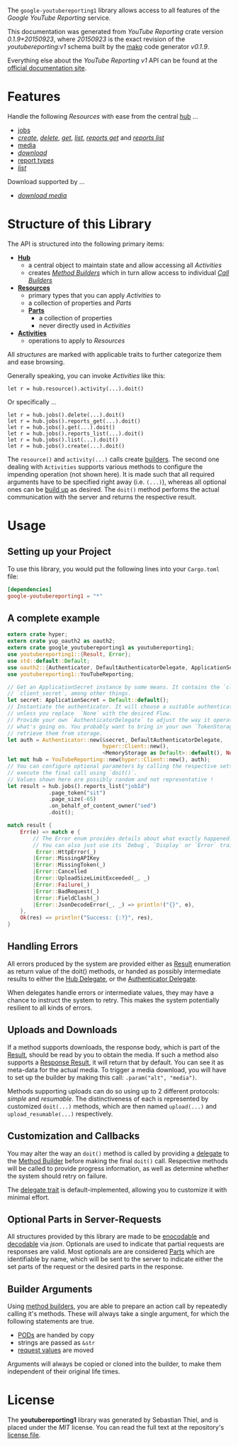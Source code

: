 <!---
DO NOT EDIT !
This file was generated automatically from 'src/mako/api/README.md.mako'
DO NOT EDIT !
-->
The `google-youtubereporting1` library allows access to all features of the *Google YouTube Reporting* service.

This documentation was generated from *YouTube Reporting* crate version *0.1.9+20150923*, where *20150923* is the exact revision of the *youtubereporting:v1* schema built by the [mako](http://www.makotemplates.org/) code generator *v0.1.9*.

Everything else about the *YouTube Reporting* *v1* API can be found at the
[official documentation site](https://developers.google.com/youtube/reporting/v1/reports/).
# Features

Handle the following *Resources* with ease from the central [hub](http://byron.github.io/google-apis-rs/google_youtubereporting1/struct.YouTubeReporting.html) ... 

* [jobs](http://byron.github.io/google-apis-rs/google_youtubereporting1/struct.Job.html)
 * [*create*](http://byron.github.io/google-apis-rs/google_youtubereporting1/struct.JobCreateCall.html), [*delete*](http://byron.github.io/google-apis-rs/google_youtubereporting1/struct.JobDeleteCall.html), [*get*](http://byron.github.io/google-apis-rs/google_youtubereporting1/struct.JobGetCall.html), [*list*](http://byron.github.io/google-apis-rs/google_youtubereporting1/struct.JobListCall.html), [*reports get*](http://byron.github.io/google-apis-rs/google_youtubereporting1/struct.JobReportGetCall.html) and [*reports list*](http://byron.github.io/google-apis-rs/google_youtubereporting1/struct.JobReportListCall.html)
* [media](http://byron.github.io/google-apis-rs/google_youtubereporting1/struct.Media.html)
 * [*download*](http://byron.github.io/google-apis-rs/google_youtubereporting1/struct.MediaDownloadCall.html)
* [report types](http://byron.github.io/google-apis-rs/google_youtubereporting1/struct.ReportType.html)
 * [*list*](http://byron.github.io/google-apis-rs/google_youtubereporting1/struct.ReportTypeListCall.html)


Download supported by ...

* [*download media*](http://byron.github.io/google-apis-rs/google_youtubereporting1/struct.MediaDownloadCall.html)



# Structure of this Library

The API is structured into the following primary items:

* **[Hub](http://byron.github.io/google-apis-rs/google_youtubereporting1/struct.YouTubeReporting.html)**
    * a central object to maintain state and allow accessing all *Activities*
    * creates [*Method Builders*](http://byron.github.io/google-apis-rs/google_youtubereporting1/trait.MethodsBuilder.html) which in turn
      allow access to individual [*Call Builders*](http://byron.github.io/google-apis-rs/google_youtubereporting1/trait.CallBuilder.html)
* **[Resources](http://byron.github.io/google-apis-rs/google_youtubereporting1/trait.Resource.html)**
    * primary types that you can apply *Activities* to
    * a collection of properties and *Parts*
    * **[Parts](http://byron.github.io/google-apis-rs/google_youtubereporting1/trait.Part.html)**
        * a collection of properties
        * never directly used in *Activities*
* **[Activities](http://byron.github.io/google-apis-rs/google_youtubereporting1/trait.CallBuilder.html)**
    * operations to apply to *Resources*

All *structures* are marked with applicable traits to further categorize them and ease browsing.

Generally speaking, you can invoke *Activities* like this:

```Rust,ignore
let r = hub.resource().activity(...).doit()
```

Or specifically ...

```ignore
let r = hub.jobs().delete(...).doit()
let r = hub.jobs().reports_get(...).doit()
let r = hub.jobs().get(...).doit()
let r = hub.jobs().reports_list(...).doit()
let r = hub.jobs().list(...).doit()
let r = hub.jobs().create(...).doit()
```

The `resource()` and `activity(...)` calls create [builders][builder-pattern]. The second one dealing with `Activities` 
supports various methods to configure the impending operation (not shown here). It is made such that all required arguments have to be 
specified right away (i.e. `(...)`), whereas all optional ones can be [build up][builder-pattern] as desired.
The `doit()` method performs the actual communication with the server and returns the respective result.

# Usage

## Setting up your Project

To use this library, you would put the following lines into your `Cargo.toml` file:

```toml
[dependencies]
google-youtubereporting1 = "*"
```

## A complete example

```Rust
extern crate hyper;
extern crate yup_oauth2 as oauth2;
extern crate google_youtubereporting1 as youtubereporting1;
use youtubereporting1::{Result, Error};
use std::default::Default;
use oauth2::{Authenticator, DefaultAuthenticatorDelegate, ApplicationSecret, MemoryStorage};
use youtubereporting1::YouTubeReporting;

// Get an ApplicationSecret instance by some means. It contains the `client_id` and 
// `client_secret`, among other things.
let secret: ApplicationSecret = Default::default();
// Instantiate the authenticator. It will choose a suitable authentication flow for you, 
// unless you replace  `None` with the desired Flow.
// Provide your own `AuthenticatorDelegate` to adjust the way it operates and get feedback about 
// what's going on. You probably want to bring in your own `TokenStorage` to persist tokens and
// retrieve them from storage.
let auth = Authenticator::new(&secret, DefaultAuthenticatorDelegate,
                              hyper::Client::new(),
                              <MemoryStorage as Default>::default(), None);
let mut hub = YouTubeReporting::new(hyper::Client::new(), auth);
// You can configure optional parameters by calling the respective setters at will, and
// execute the final call using `doit()`.
// Values shown here are possibly random and not representative !
let result = hub.jobs().reports_list("jobId")
             .page_token("sit")
             .page_size(-65)
             .on_behalf_of_content_owner("sed")
             .doit();

match result {
    Err(e) => match e {
        // The Error enum provides details about what exactly happened.
        // You can also just use its `Debug`, `Display` or `Error` traits
         Error::HttpError(_)
        |Error::MissingAPIKey
        |Error::MissingToken(_)
        |Error::Cancelled
        |Error::UploadSizeLimitExceeded(_, _)
        |Error::Failure(_)
        |Error::BadRequest(_)
        |Error::FieldClash(_)
        |Error::JsonDecodeError(_, _) => println!("{}", e),
    },
    Ok(res) => println!("Success: {:?}", res),
}

```
## Handling Errors

All errors produced by the system are provided either as [Result](http://byron.github.io/google-apis-rs/google_youtubereporting1/enum.Result.html) enumeration as return value of 
the doit() methods, or handed as possibly intermediate results to either the 
[Hub Delegate](http://byron.github.io/google-apis-rs/google_youtubereporting1/trait.Delegate.html), or the [Authenticator Delegate](http://byron.github.io/google-apis-rs/google_youtubereporting1/../yup-oauth2/trait.AuthenticatorDelegate.html).

When delegates handle errors or intermediate values, they may have a chance to instruct the system to retry. This 
makes the system potentially resilient to all kinds of errors.

## Uploads and Downloads
If a method supports downloads, the response body, which is part of the [Result](http://byron.github.io/google-apis-rs/google_youtubereporting1/enum.Result.html), should be
read by you to obtain the media.
If such a method also supports a [Response Result](http://byron.github.io/google-apis-rs/google_youtubereporting1/trait.ResponseResult.html), it will return that by default.
You can see it as meta-data for the actual media. To trigger a media download, you will have to set up the builder by making
this call: `.param("alt", "media")`.

Methods supporting uploads can do so using up to 2 different protocols: 
*simple* and *resumable*. The distinctiveness of each is represented by customized 
`doit(...)` methods, which are then named `upload(...)` and `upload_resumable(...)` respectively.

## Customization and Callbacks

You may alter the way an `doit()` method is called by providing a [delegate](http://byron.github.io/google-apis-rs/google_youtubereporting1/trait.Delegate.html) to the 
[Method Builder](http://byron.github.io/google-apis-rs/google_youtubereporting1/trait.CallBuilder.html) before making the final `doit()` call. 
Respective methods will be called to provide progress information, as well as determine whether the system should 
retry on failure.

The [delegate trait](http://byron.github.io/google-apis-rs/google_youtubereporting1/trait.Delegate.html) is default-implemented, allowing you to customize it with minimal effort.

## Optional Parts in Server-Requests

All structures provided by this library are made to be [enocodable](http://byron.github.io/google-apis-rs/google_youtubereporting1/trait.RequestValue.html) and 
[decodable](http://byron.github.io/google-apis-rs/google_youtubereporting1/trait.ResponseResult.html) via *json*. Optionals are used to indicate that partial requests are responses 
are valid.
Most optionals are are considered [Parts](http://byron.github.io/google-apis-rs/google_youtubereporting1/trait.Part.html) which are identifiable by name, which will be sent to 
the server to indicate either the set parts of the request or the desired parts in the response.

## Builder Arguments

Using [method builders](http://byron.github.io/google-apis-rs/google_youtubereporting1/trait.CallBuilder.html), you are able to prepare an action call by repeatedly calling it's methods.
These will always take a single argument, for which the following statements are true.

* [PODs][wiki-pod] are handed by copy
* strings are passed as `&str`
* [request values](http://byron.github.io/google-apis-rs/google_youtubereporting1/trait.RequestValue.html) are moved

Arguments will always be copied or cloned into the builder, to make them independent of their original life times.

[wiki-pod]: http://en.wikipedia.org/wiki/Plain_old_data_structure
[builder-pattern]: http://en.wikipedia.org/wiki/Builder_pattern
[google-go-api]: https://github.com/google/google-api-go-client

# License
The **youtubereporting1** library was generated by Sebastian Thiel, and is placed 
under the *MIT* license.
You can read the full text at the repository's [license file][repo-license].

[repo-license]: https://github.com/Byron/google-apis-rs/LICENSE.md
